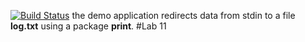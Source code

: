 [![Build Status](https://travis-ci.org/geminishkv/lab11.svg?branch=master)](https://travis-ci.org/geminishkv/lab11)
the demo application redirects data from stdin to a file **log.txt** using a package **print**. 
#Lab 11
